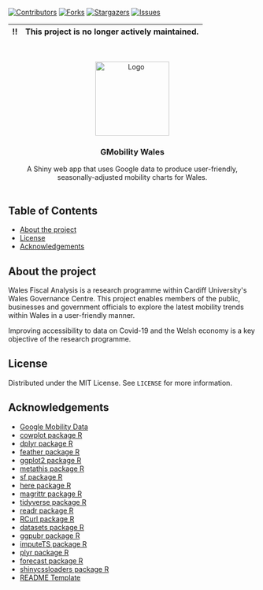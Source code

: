 [![Contributors][contributors-shield]][contributors-url]
[![Forks][forks-shield]][forks-url]
[![Stargazers][stars-shield]][stars-url]
[![Issues][issues-shield]][issues-url]

:bangbang: | This project is no longer actively maintained.
:---: | :---

<!-- PROJECT LOGO -->
<br />
<p align="center">
  <a href="https://www.cardiff.ac.uk/wales-governance-centre/publications/finance">
    <img src="https://public.flourish.studio/uploads/0d505dc9-7e81-45d8-b9b4-b9330312cf83.png" width = 150 alt="Logo">
  </a>

  <h3 align="center">GMobility Wales</h3>

  <p align="center">
    A Shiny web app that uses Google data to produce user-friendly, seasonally-adjusted mobility charts for Wales.
    <br />
    <br />
  </p>
</p>



<!-- TABLE OF CONTENTS -->
## Table of Contents

* [About the project](#about-the-project)
* [License](#license)
* [Acknowledgements](#acknowledgements)



<!-- ABOUT THE PROJECT -->
## About the project

Wales Fiscal Analysis is a research programme within Cardiff University's Wales Governance Centre. This project enables members of the public, businesses and government officials to explore the latest mobility trends within Wales in a user-friendly manner.

Improving accessibility to data on Covid-19 and the Welsh economy is a key objective of the research programme.



<!-- LICENSE -->
## License

Distributed under the MIT License. See `LICENSE` for more information.


<!-- ACKNOWLEDGEMENTS -->
## Acknowledgements
* [Google Mobility Data](https://www.google.com/covid19/mobility/)
* [cowplot package R](https://cran.r-project.org/web/packages/cowplot/index.html)
* [dplyr package R](https://cran.r-project.org/web/packages/dplyr/index.html)
* [feather package R](https://cran.r-project.org/web/packages/feather/index.html)
* [ggplot2 package R](https://cran.r-project.org/web/packages/ggplot2/index.html)
* [metathis package R](https://cran.r-project.org/web/packages/metathis/index.html)
* [sf package R](https://cran.r-project.org/web/packages/sf/index.html)
* [here package R](https://cran.r-project.org/web/packages/here/index.html)
* [magrittr package R](https://cran.r-project.org/web/packages/magrittr/index.html)
* [tidyverse package R](https://cran.r-project.org/web/packages/tidyverse/index.html)
* [readr package R](https://cran.r-project.org/web/packages/readr/index.html)
* [RCurl package R](https://cran.r-project.org/web/packages/RCurl/index.html)
* [datasets package R](https://cran.r-project.org/web/packages/datasets/index.html)
* [ggpubr package R](https://cran.r-project.org/web/packages/ggpubr/index.html)
* [imputeTS package R](https://cran.r-project.org/web/packages/imputeTS/index.html)
* [plyr package R](https://cran.r-project.org/web/packages/plyr/index.html)
* [forecast package R](https://cran.r-project.org/web/packages/forecast/index.html)
* [shinycssloaders package R](https://cran.r-project.org/web/packages/shinycssloaders/index.html)
* [README Template](https://github.com/othneildrew/Best-README-Template/blob/master/README.md)






<!-- MARKDOWN LINKS & IMAGES -->
<!-- https://www.markdownguide.org/basic-syntax/#reference-style-links -->
[contributors-shield]: https://img.shields.io/github/contributors/ciantudur/gmobility-wales.svg?style=flat-square
[contributors-url]: https://github.com/ciantudur/gmobility-wales/graphs/contributors
[forks-shield]: https://img.shields.io/github/forks/ciantudur/gmobility-wales.svg?style=flat-square
[forks-url]: https://github.com/ciantudur/gmobility-wales/network/members
[stars-shield]: https://img.shields.io/github/stars/ciantudur/gmobility-wales.svg?style=flat-square
[stars-url]: https://github.com/ciantudur/gmobility-wales/stargazers
[issues-shield]: https://img.shields.io/github/issues/ciantudur/gmobility-wales.svg?style=flat-square
[issues-url]: https://github.com/ciantudur/gmobility-wales/issues
